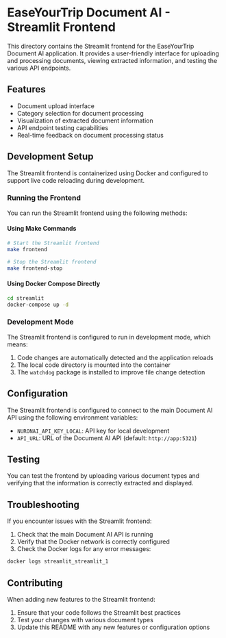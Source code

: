 # EaseYourTrip Document AI - Streamlit Frontend

This directory contains the Streamlit frontend for the EaseYourTrip Document AI application. It provides a user-friendly interface for uploading and processing documents, viewing extracted information, and testing the various API endpoints.

## Features

- Document upload interface
- Category selection for document processing
- Visualization of extracted document information
- API endpoint testing capabilities
- Real-time feedback on document processing status

## Development Setup

The Streamlit frontend is containerized using Docker and configured to support live code reloading during development.

### Running the Frontend

You can run the Streamlit frontend using the following methods:

#### Using Make Commands

```bash
# Start the Streamlit frontend
make frontend

# Stop the Streamlit frontend
make frontend-stop
```

#### Using Docker Compose Directly

```bash
cd streamlit
docker-compose up -d
```

### Development Mode

The Streamlit frontend is configured to run in development mode, which means:

1. Code changes are automatically detected and the application reloads
2. The local code directory is mounted into the container
3. The `watchdog` package is installed to improve file change detection

## Configuration

The Streamlit frontend is configured to connect to the main Document AI API using the following environment variables:

- `NURONAI_API_KEY_LOCAL`: API key for local development
- `API_URL`: URL of the Document AI API (default: `http://app:5321`)

## Testing

You can test the frontend by uploading various document types and verifying that the information is correctly extracted and displayed.

## Troubleshooting

If you encounter issues with the Streamlit frontend:

1. Check that the main Document AI API is running
2. Verify that the Docker network is correctly configured
3. Check the Docker logs for any error messages:

```bash
docker logs streamlit_streamlit_1
```

## Contributing

When adding new features to the Streamlit frontend:

1. Ensure that your code follows the Streamlit best practices
2. Test your changes with various document types
3. Update this README with any new features or configuration options
